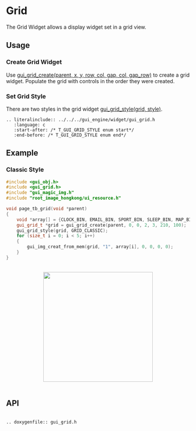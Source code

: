 # Grid

The Grid Widget allows a display widget set in a grid view.

## Usage

### Create Grid Widget
Use [gui_grid_create(parent, x, y, row, col, gap, col, gap_row)](#gui_grid_create) to create a grid widget. Populate the grid with controls in the order they were created.

### Set Grid Style
There are two styles in the grid widget [gui_grid_style(grid, style)](#gui_grid_style).

```eval_rst
.. literalinclude:: ../../../gui_engine/widget/gui_grid.h
   :language: c
   :start-after: /* T_GUI_GRID_STYLE enum start*/
   :end-before: /* T_GUI_GRID_STYLE enum end*/
```

## Example

### Classic Style


```cpp
#include <gui_obj.h>
#include <gui_grid.h>
#include "gui_magic_img.h"
#include "root_image_hongkong/ui_resource.h"

void page_tb_grid(void *parent)
{
    void *array[] = {CLOCK_BIN, EMAIL_BIN, SPORT_BIN, SLEEP_BIN, MAP_BIN};
    gui_grid_t *grid = gui_grid_create(parent, 0, 0, 2, 3, 210, 100);
    gui_grid_style(grid, GRID_CLASSIC);
    for (size_t i = 0; i < 5; i++)
    {
        gui_img_creat_from_mem(grid, "1", array[i], 0, 0, 0, 0);
    }
}
```
<br>
<center><img width = "300" src= "https://foruda.gitee.com/images/1693896763454036220/6c0a498b_10088396.png"/></center>
<br>


## API 


```eval_rst

.. doxygenfile:: gui_grid.h

```

